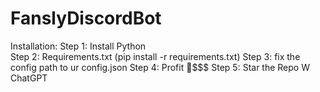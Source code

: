 # FanslyDiscordBot


Installation: 
Step 1: Install Python                         
Step 2: Requirements.txt (pip install -r requirements.txt)
Step 3: fix the config path to ur config.json
Step 4: Profit 🤑$$$
Step 5: Star the Repo W ChatGPT

